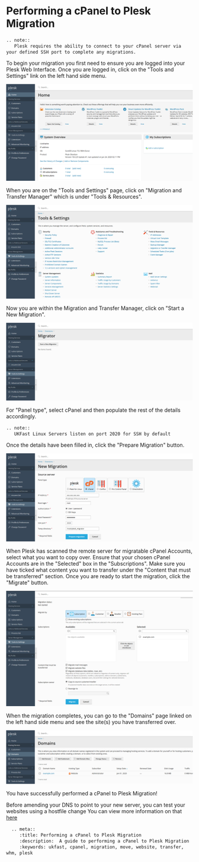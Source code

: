 # Performing a cPanel to Plesk Migration

```eval_rst
.. note::
   Plesk requires the ability to connect to your cPanel server via your defined SSH port to complete any migrations.
```

To begin your migration you first need to ensure you are logged into your Plesk Web Interface.
Once you are logged in, click on the "Tools and Settings" link on the left hand side menu.

![Plesk Obsidian Homepage](files/plesk_obsidianhomepage.PNG)

When you are on the "Tools and Settings" page, click on "Migration and Transfer Manager" which is under "Tools & Resources".

![Plesk Obsidian Tools and Settings](files/plesk_obsidiantoolsandsettings.PNG)

Now you are within the Migration and Transfer Manager, click on "Start a New Migration".

![Plesk Obsidian Transfer Manager](files/plesk_migrationandtransfermanager.PNG)

For "Panel type", select cPanel and then populate the rest of the details accordingly.

```eval_rst
.. note::
   UKFast Linux Servers listen on port 2020 for SSH by default
```

Once the details have been filled in, click the "Prepare Migration" button.

![Plesk Obsidian Migration Details](files/plesk_migrationdetails.PNG)

When Plesk has scanned the remote server for migratable cPanel Accounts, select what you want to copy over.
Ensure that your chosen cPanel Accounts are in the "Selected" box in the "Subscriptions".
Make sure you have ticked what content you want to transfer under the "Content that must be transferred" section.
Once you are ready to start the migration, click the "Migrate" button.

![Plesk Obsidian Select Sites to Migrate](files/plesk_selecttomigrate.PNG)

When the migration completes, you can go to the "Domains" page linked on the left hand side menu and see the site(s) you have transferred over.

![Plesk Obsidian List Domains](files/plesk_listdomains.PNG)

You have successfully performed a cPanel to Plesk Migration!

Before amending your DNS to point to your new server, you can test your websites using a hostfile change
You can view more information on that [here](https://my.ukfast.co.uk/safedns/index.php)

```eval_rst
  .. meta::
     :title: Performing a cPanel to Plesk Migration
     :description:  A guide to performing a cPanel to Plesk Migration
     :keywords: ukfast, cpanel, migration, move, website, transfer, whm, plesk
